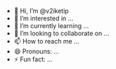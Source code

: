 - 👋 Hi, I’m @v2iketip
- 👀 I’m interested in ...
- 🌱 I’m currently learning ...
- 💞️ I’m looking to collaborate on ...
- 📫 How to reach me ...
- 😄 Pronouns: ...
- ⚡ Fun fact: ...

<!---
v2iketip/v2iketip is a ✨ special ✨ repository because its `README.md` (this file) appears on your GitHub profile.
You can click the Preview link to take a look at your changes.
--->
